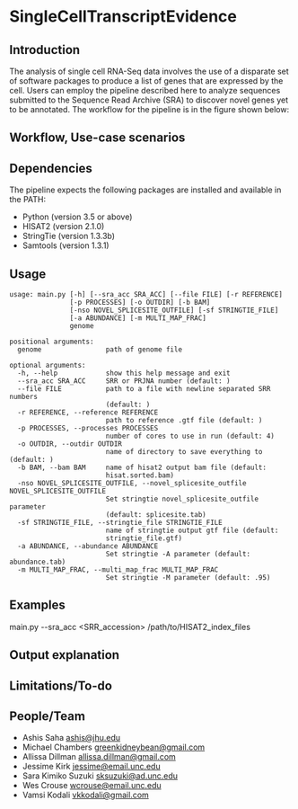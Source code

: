 # SingleCellTranscriptEvidence

## Introduction
The analysis of single cell RNA-Seq data involves the use of a disparate set of software packages to produce a list of genes that are expressed by the cell. Users can employ the pipeline described here to analyze sequences submitted to the Sequence Read Archive (SRA) to discover novel genes yet to be annotated. The workflow for the pipeline is in the figure shown below:

## Workflow, Use-case scenarios

## Dependencies
The pipeline expects the following packages are installed and available in the PATH:
* Python (version 3.5 or above)
* HISAT2 (version 2.1.0)
* StringTie (version 1.3.3b)
* Samtools (version 1.3.1)

## Usage
```
usage: main.py [-h] [--sra_acc SRA_ACC] [--file FILE] [-r REFERENCE]
               [-p PROCESSES] [-o OUTDIR] [-b BAM]
               [-nso NOVEL_SPLICESITE_OUTFILE] [-sf STRINGTIE_FILE]
               [-a ABUNDANCE] [-m MULTI_MAP_FRAC]
               genome

positional arguments:
  genome                path of genome file

optional arguments:
  -h, --help            show this help message and exit
  --sra_acc SRA_ACC     SRR or PRJNA number (default: )
  --file FILE           path to a file with newline separated SRR numbers
                        (default: )
  -r REFERENCE, --reference REFERENCE
                        path to reference .gtf file (default: )
  -p PROCESSES, --processes PROCESSES
                        number of cores to use in run (default: 4)
  -o OUTDIR, --outdir OUTDIR
                        name of directory to save everything to (default: )
  -b BAM, --bam BAM     name of hisat2 output bam file (default:
                        hisat.sorted.bam)
  -nso NOVEL_SPLICESITE_OUTFILE, --novel_splicesite_outfile NOVEL_SPLICESITE_OUTFILE
                        Set stringtie novel_splicesite_outfile parameter
                        (default: splicesite.tab)
  -sf STRINGTIE_FILE, --stringtie_file STRINGTIE_FILE
                        name of stringtie output gtf file (default:
                        stringtie_file.gtf)
  -a ABUNDANCE, --abundance ABUNDANCE
                        Set stringtie -A parameter (default: abundance.tab)
  -m MULTI_MAP_FRAC, --multi_map_frac MULTI_MAP_FRAC
                        Set stringtie -M parameter (default: .95)
```
## Examples
main.py --sra_acc <SRR_accession> /path/to/HISAT2_index_files

## Output explanation

## Limitations/To-do

## People/Team
* Ashis Saha <ashis@jhu.edu>
* Michael Chambers <greenkidneybean@gmail.com>
* Allissa Dillman <allissa.dillman@gmail.com>
* Jessime Kirk <jessime@email.unc.edu>
* Sara Kimiko Suzuki <sksuzuki@ad.unc.edu>
* Wes Crouse <wcrouse@email.unc.edu>
* Vamsi Kodali <vkkodali@gmail.com>
